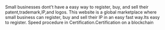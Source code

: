 Small businesses dont't have a easy way to register, buy, and sell their patent,trademark,IP,and logos. This website is a global marketplace where small business can register, buy and sell their IP in an easy fast way.Its easy to register. Speed procedure in Certification.Certification on a blockchain
